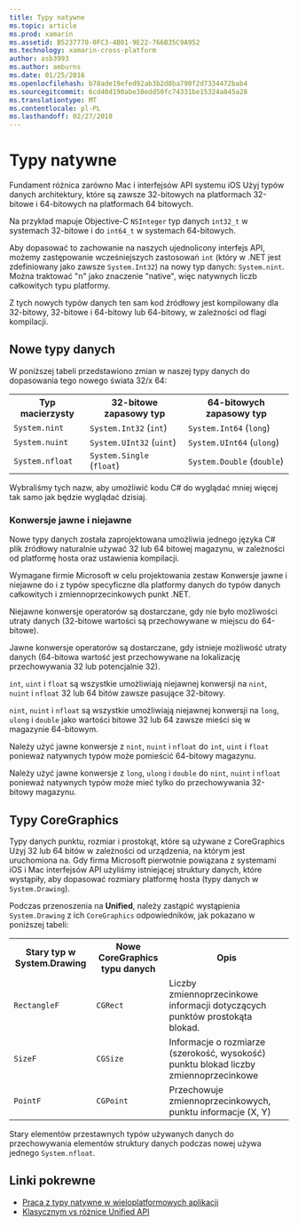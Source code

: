 ```yaml
---
title: Typy natywne
ms.topic: article
ms.prod: xamarin
ms.assetid: B5237770-0FC3-4B01-9E22-766B35C9A952
ms.technology: xamarin-cross-platform
author: asb3993
ms.author: amburns
ms.date: 01/25/2016
ms.openlocfilehash: b78ade19efed92ab3b2d8ba790f2d7334472bab4
ms.sourcegitcommit: 6cd40d190abe38edd50fc74331be15324a845a28
ms.translationtype: MT
ms.contentlocale: pl-PL
ms.lasthandoff: 02/27/2018
---
```

# <a name="native-types"></a>Typy natywne

Fundament różnica zarówno Mac i interfejsów API systemu iOS Użyj typów danych architektury, które są zawsze 32-bitowych na platformach 32-bitowe i 64-bitowych na platformach 64 bitowych.

Na przykład mapuje Objective-C `NSInteger` typ danych `int32_t` w systemach 32-bitowe i do `int64_t` w systemach 64-bitowych.

Aby dopasować to zachowanie na naszych ujednolicony interfejs API, możemy zastępowanie wcześniejszych zastosowań `int` (który w .NET jest zdefiniowany jako zawsze `System.Int32`) na nowy typ danych: `System.nint`.  Można traktować "n" jako znaczenie "native", więc natywnych liczb całkowitych typu platformy.

Z tych nowych typów danych ten sam kod źródłowy jest kompilowany dla 32-bitowy, 32-bitowe i 64-bitowy lub 64-bitowy, w zależności od flagi kompilacji.

## <a name="new-data-types"></a>Nowe typy danych

W poniższej tabeli przedstawiono zmian w naszej typy danych do dopasowania tego nowego świata 32/x 64:

<table>
        <tr>
            <th>Typ macierzysty</th>
            <th>32-bitowe zapasowy typ</th> 
            <th>64-bitowych zapasowy typ</th>
        </tr>
        <tr>
            <td><code>System.nint</code></td>
        <td><code>System.Int32</code> (<code>int</code>)</td>
        <td><code>System.Int64</code> (<code>long</code>)</td>
        </tr>
        <tr>
            <td><code>System.nuint</code></td>
        <td><code>System.UInt32</code> (<code>uint</code>)</td>
        <td><code>System.UInt64</code> (<code>ulong</code>)</td>
        </tr>
        <tr>
            <td><code>System.nfloat</code></td>
        <td><code>System.Single</code> (<code>float</code>)</td>
        <td><code>System.Double</code> (<code>double</code>)</td>
        </tr>
    </table>

Wybraliśmy tych nazw, aby umożliwić kodu C# do wyglądać mniej więcej tak samo jak będzie wyglądać dzisiaj.

### <a name="implicit-and-explicit-conversions"></a>Konwersje jawne i niejawne

Nowe typy danych została zaprojektowana umożliwia jednego języka C# plik źródłowy naturalnie używać 32 lub 64 bitowej magazynu, w zależności od platformę hosta oraz ustawienia kompilacji.

Wymagane firmie Microsoft w celu projektowania zestaw Konwersje jawne i niejawne do i z typów specyficzne dla platformy danych do typów danych całkowitych i zmiennoprzecinkowych punkt .NET.

Niejawne konwersje operatorów są dostarczane, gdy nie było możliwości utraty danych (32-bitowe wartości są przechowywane w miejscu do 64-bitowe).

Jawne konwersje operatorów są dostarczane, gdy istnieje możliwość utraty danych (64-bitowa wartość jest przechowywane na lokalizację przechowywania 32 lub potencjalnie 32).

 `int`, `uint` i `float` są wszystkie umożliwiają niejawnej konwersji na `nint`, `nuint` i `nfloat` 32 lub 64 bitów zawsze pasujące 32-bitowy.

 `nint`, `nuint` i `nfloat` są wszystkie umożliwiają niejawnej konwersji na `long`, `ulong` i `double` jako wartości bitowe 32 lub 64 zawsze mieści się w magazynie 64-bitowym.

Należy użyć jawne konwersje z `nint`, `nuint` i `nfloat` do `int`, `uint` i `float` ponieważ natywnych typów może pomieścić 64-bitowy magazynu.

Należy użyć jawne konwersje z `long`, `ulong` i `double` do `nint`, `nuint` i `nfloat` ponieważ natywnych typów może mieć tylko do przechowywania 32-bitowy magazynu.

## <a name="coregraphics-types"></a>Typy CoreGraphics

Typy danych punktu, rozmiar i prostokąt, które są używane z CoreGraphics Użyj 32 lub 64 bitów w zależności od urządzenia, na którym jest uruchomiona na.  Gdy firma Microsoft pierwotnie powiązana z systemami iOS i Mac interfejsów API użyliśmy istniejącej struktury danych, które wystąpiły, aby dopasować rozmiary platformę hosta (typy danych w `System.Drawing`).

Podczas przenoszenia na **Unified**, należy zastąpić wystąpienia `System.Drawing` z ich `CoreGraphics` odpowiedników, jak pokazano w poniższej tabeli:

<table>
        <tr>
            <th>Stary typ w System.Drawing</th>
            <th>Nowe CoreGraphics typu danych</th> 
            <th>Opis</th>
        </tr>
        <tr>
        <td><code>RectangleF</code></td>
        <td><code>CGRect</code></td>
        <td>Liczby zmiennoprzecinkowe informacji dotyczących punktów prostokąta blokad.  </td>
        </tr>
        <tr>
        <td><code>SizeF</code></td>
        <td><code>CGSize</code></td>
        <td>Informacje o rozmiarze (szerokość, wysokość) punktu blokad liczby zmiennoprzecinkowe</td>
        </tr>
        <tr>
        <td><code>PointF</code></td>
        <td><code>CGPoint</code></td>
        <td>Przechowuje zmiennoprzecinkowych, punktu informacje (X, Y)</td>
        </tr>
    </table>

Stary elementów przestawnych typów używanych danych do przechowywania elementów struktury danych podczas nowej używa jednego `System.nfloat`.

## <a name="related-links"></a>Linki pokrewne

- [Praca z typy natywne w wieloplatformowych aplikacji](~/cross-platform/macios/native-types-cross-platform.md)
- [Klasycznym vs różnice Unified API](http://developer.xamarin.comhttps://developer.xamarin.com/releases/ios/api_changes/classic-vs-unified-8.6.0/)
